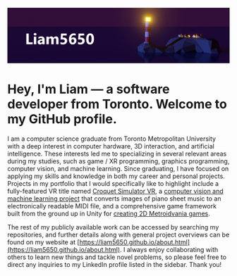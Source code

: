 [![header](./banner.jpg)](https://liam5650.github.io/)

# Hey, I'm Liam — a software developer from Toronto. Welcome to my GitHub profile.

I am a computer science graduate from Toronto Metropolitan University with a deep interest in computer hardware, 3D interaction, and artificial intelligence. These interests led me to specializing in several relevant areas during my studies, such as game / XR programming, graphics programming, computer vision, and machine learning. Since graduating, I have focused on applying my skills and knowledge in both my career and personal projects. Projects in my portfolio that I would specifically like to highlight include a fully-featured VR title named [Croquet Simulator VR](https://github.com/Liam5650/Croquet-Simulator-VR), a [computer vision and machine learning project](https://github.com/Liam5650/Melody-Scriber) that converts images of piano sheet music to an electronically readable MIDI file, and a comprehensive game framework built from the ground up in Unity for [creating 2D Metroidvania games](https://github.com/Liam5650/Metroidvania-Game-Core).

The rest of my publicly available work can be accessed by searching my repositories, and further details along with general project overviews can be found on my website at [https://liam5650.github.io/about.html](https://liam5650.github.io/about.html). I always enjoy collaborating with others to learn new things and tackle novel problems, so please feel free to direct any inquiries to my LinkedIn profile listed in the sidebar. Thank you!
<!--
**Liam5650/Liam5650** is a ✨ _special_ ✨ repository because its `README.md` (this file) appears on your GitHub profile.

Here are some ideas to get you started:

- 🔭 I’m currently working on ...
- 🌱 I’m currently learning ...
- 👯 I’m looking to collaborate on ...
- 🤔 I’m looking for help with ...
- 💬 Ask me about ...
- 📫 How to reach me: ...
- 😄 Pronouns: ...
- ⚡ Fun fact: ...
-->
